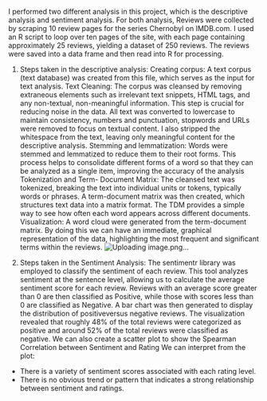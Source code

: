 I performed two different analysis in this project, which is the descriptive analysis and sentiment analysis. For both analysis, Reviews were collected by scraping 10 review pages for the series Chernobyl on IMDB.com. I used an R script to loop over ten pages of the site, with each page containing approximately 25 reviews, yielding a dataset of 250 reviews. The reviews were saved into a data frame and then read into R for processing. 
1. Steps taken in the descriptive analysis: 
Creating corpus: A text corpus (text database) was created from this file, which serves as the input for text analysis. 
Text Cleaning: The corpus was cleansed by removing extraneous elements such as irrelevant text snippets, HTML tags, and any non-textual, non-meaningful information. This step is crucial for reducing noise in the data. All text was converted to lowercase to maintain consistency, numbers and punctuation, stopwords and URLs were removed to focus on textual content. I also stripped the whitespace from the text, leaving only meaningful content for the descriptive analysis. 
Stemming and lemmatization: Words were stemmed and lemmatized to reduce them to their root forms. This process helps to consolidate different forms of a word so that they can be analyzed as a single item, improving the accuracy of the analysis 
Tokenization and Term- Document Matrix: The cleansed text was tokenized, breaking the text into individual units or tokens, typically words or phrases. A term-document matrix was then created, which structures text data into a matrix format. The TDM provides a simple way to see how often each word appears across different documents. 
Visualization: A word cloud were generated from the term-document matrix. By doing this we can have an immediate, graphical representation of the data, highlighting the most frequent and significant terms within the reviews. 
![Uploading image.png…]()

2. Steps taken in the Sentiment Analysis: 
The sentimentr library was employed to classify the sentiment of each review. This tool analyzes sentiment at the sentence level, allowing us to calculate the average sentiment score for each review. Reviews with an average score greater than 0 are then classified as Positive, while those with scores less than 0 are classified as Negative. 
A bar chart was then generated to display the distribution of positiveversus negative reviews. The visualization revealed that roughly 48% of the total reviews were categorized as positive and around 52% of the total reviews were classified as negative. 
We can also create a scatter plot to show the Spearman Correlation between Sentiment and Rating 
We can interpret from the plot: 
-	There is a variety of sentiment scores associated with each rating level.
-	There is no obvious trend or pattern that indicates a strong relationship between sentiment and ratings.

